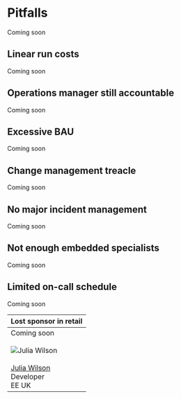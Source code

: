 # Pitfalls

Coming soon

## Linear run costs

Coming soon

## Operations manager still accountable

Coming soon

## Excessive BAU

Coming soon

## Change management treacle

Coming soon

## No major incident management

Coming soon

## Not enough embedded specialists

Coming soon

## Limited on-call schedule

Coming soon

|Lost sponsor in retail|
|---|
|Coming soon<br><br>![Julia Wilson](../.gitbook/assets/practices/julia-wilson.jpg)<br><br>[Julia Wilson](https://www.linkedin.com/in/julia-l-wilson/)<br>Developer<br>EE UK|
